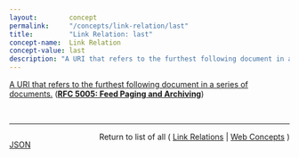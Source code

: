 ```yaml
---
layout:        concept
permalink:     "/concepts/link-relation/last"
title:         "Link Relation: last"
concept-name:  Link Relation
concept-value: last
description: "A URI that refers to the furthest following document in a series of documents."
---
```


[A URI that refers to the furthest following document in a series of documents.](http://tools.ietf.org/html/rfc5005#section-3 "Read documentation for Link Relation &#34;last&#34;") (**[RFC 5005: Feed Paging and Archiving](/specs/IETF/RFC/5005 "Syndicated Web feeds (using formats such as Atom) are often split into multiple documents to save bandwidth, allow &#34;sliding window&#34; access, or for other purposes. This specification formalizes two types of feeds that can span one or more feed documents; &#34;paged&#34; feeds and &#34;archived&#34; feeds. Additionally, it defines &#34;complete&#34; feeds to cover the case when a single feed document explicitly represents all of the feed's entries.")**)

<br/>
<hr/>

<p style="float : left"><a href="./last.json" title="JSON representing this particular Web Concept value">JSON</a></p>
<p style="text-align: right">Return to list of all ( <a href="../link-relation/">Link Relations</a> | <a href="../">Web Concepts</a> )</p>
